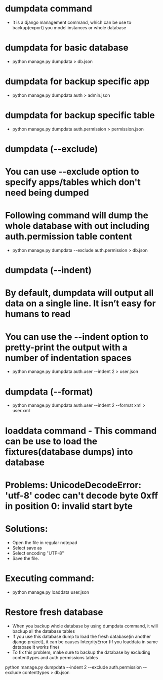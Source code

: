 # dumpdata command
- It is a django management command, which can be use to backup(export) you model instances or whole database

# dumpdata for basic database 
- python manage.py dumpdata > db.json

# dumpdata for backup specific app
- python manage.py dumpdata auth > admin.json

# dumpdata for backup specific table
- python manage.py dumpdata auth.permission > permission.json

# dumpdata (--exclude)
# You can use --exclude option to specify apps/tables which don't need being dumped
# Following command will dump the whole database with out including auth.permission table content
- python manage.py dumpdata --exclude auth.permission > db.json

# dumpdata (--indent)
# By default, dumpdata will output all data on a single line. It isn’t easy for humans to read
# You can use the --indent option to pretty-print the output with a number of indentation spaces
- python manage.py dumpdata auth.user --indent 2 > user.json

# dumpdata (--format)
- python manage.py dumpdata auth.user --indent 2 --format xml > user.xml

# loaddata command - This command can be use to load the fixtures(database dumps) into database
# Problems: UnicodeDecodeError: 'utf-8' codec can't decode byte 0xff in position 0: invalid start byte
# Solutions:
- Open the file in regular notepad
- Select save as
- Select encoding "UTF-8"
- Save the file.
# Executing command:
- python manage.py loaddata user.json

# Restore fresh database
- When you backup whole database by using dumpdata command, it will backup all the database tables
- If you use this database dump to load the fresh database(in another django project), it can be causes IntegrityError (If you loaddata in same database it works fine)
- To fix this problem, make sure to backup the database by excluding contenttypes and auth.permissions tables

python manage.py dumpdata --indent 2  --exclude auth.permission --exclude contenttypes > db.json








